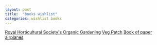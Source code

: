 ```yaml
---
layout: post
title:  "books wishlist"
categories: wishlist books
---
```


[Royal Horticultural Society's Organic Gardening](http://www.amazon.co.uk/gp/product/1840001585/sr=8-1/qid=1419902519/ref=olp_product_details?ie=UTF8&me=&qid=1419902519&sr=8-1)
[Veg Patch](http://www.amazon.co.uk/gp/product/1840001585/sr=8-1/qid=1419902519/ref=olp_product_details?ie=UTF8&me=&qid=1419902519&sr=8-1)
[Book of paper airplanes](www.amazon.co.uk/Book-Paper-Airplanes-Klutz-Stillinger/dp/1570548307)


